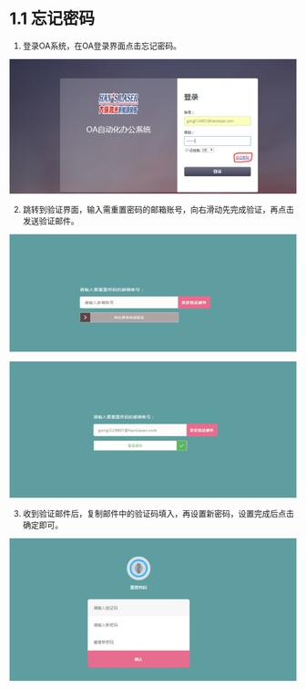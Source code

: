 # 1.1 忘记密码

1.  登录OA系统，在OA登录界面点击忘记密码。

![](../.gitbook/assets/image%20%282%29.png)

2.  跳转到验证界面，输入需重置密码的邮箱账号，向右滑动先完成验证，再点击发送验证邮件。

![](../.gitbook/assets/image%20%2812%29.png)

![](../.gitbook/assets/image%20%2837%29.png)

3.  收到验证邮件后，复制邮件中的验证码填入，再设置新密码，设置完成后点击确定即可。

![](../.gitbook/assets/image%20%2854%29.png)

